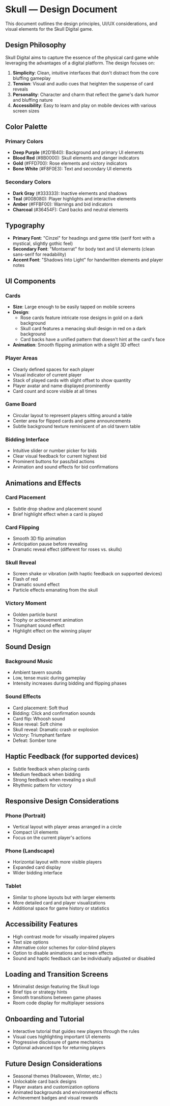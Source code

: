 # Skull — Design Document

This document outlines the design principles, UI/UX considerations, and visual
elements for the Skull Digital game.

## Design Philosophy

Skull Digital aims to capture the essence of the physical card game while
leveraging the advantages of a digital platform. The design focuses on:

1. **Simplicity**: Clean, intuitive interfaces that don't distract from the core
   bluffing gameplay
2. **Tension**: Visual and audio cues that heighten the suspense of card reveals
3. **Personality**: Character and charm that reflect the game's dark humor and
   bluffing nature
4. **Accessibility**: Easy to learn and play on mobile devices with various
   screen sizes

## Color Palette

### Primary Colors

- **Deep Purple** (#2D1B40): Background and primary UI elements
- **Blood Red** (#8B0000): Skull elements and danger indicators
- **Gold** (#FFD700): Rose elements and victory indicators
- **Bone White** (#F8F0E3): Text and secondary UI elements

### Secondary Colors

- **Dark Gray** (#333333): Inactive elements and shadows
- **Teal** (#008080): Player highlights and interactive elements
- **Amber** (#FFBF00): Warnings and bid indicators
- **Charcoal** (#36454F): Card backs and neutral elements

## Typography

- **Primary Font**: "Cinzel" for headings and game title (serif font with a
  mystical, slightly gothic feel)
- **Secondary Font**: "Montserrat" for body text and UI elements (clean
  sans-serif for readability)
- **Accent Font**: "Shadows Into Light" for handwritten elements and player
  notes

## UI Components

### Cards

- **Size**: Large enough to be easily tapped on mobile screens
- **Design**:
  - Rose cards feature intricate rose designs in gold on a dark background
  - Skull card features a menacing skull design in red on a dark background
  - Card backs have a unified pattern that doesn't hint at the card's face
- **Animation**: Smooth flipping animation with a slight 3D effect

### Player Areas

- Clearly defined spaces for each player
- Visual indicator of current player
- Stack of played cards with slight offset to show quantity
- Player avatar and name displayed prominently
- Card count and score visible at all times

### Game Board

- Circular layout to represent players sitting around a table
- Center area for flipped cards and game announcements
- Subtle background texture reminiscent of an old tavern table

### Bidding Interface

- Intuitive slider or number picker for bids
- Clear visual feedback for current highest bid
- Prominent buttons for pass/bid actions
- Animation and sound effects for bid confirmations

## Animations and Effects

### Card Placement

- Subtle drop shadow and placement sound
- Brief highlight effect when a card is played

### Card Flipping

- Smooth 3D flip animation
- Anticipation pause before revealing
- Dramatic reveal effect (different for roses vs. skulls)

### Skull Reveal

- Screen shake or vibration (with haptic feedback on supported devices)
- Flash of red
- Dramatic sound effect
- Particle effects emanating from the skull

### Victory Moment

- Golden particle burst
- Trophy or achievement animation
- Triumphant sound effect
- Highlight effect on the winning player

## Sound Design

### Background Music

- Ambient tavern sounds
- Low, tense music during gameplay
- Intensity increases during bidding and flipping phases

### Sound Effects

- Card placement: Soft thud
- Bidding: Click and confirmation sounds
- Card flip: Whoosh sound
- Rose reveal: Soft chime
- Skull reveal: Dramatic crash or explosion
- Victory: Triumphant fanfare
- Defeat: Somber tone

## Haptic Feedback (for supported devices)

- Subtle feedback when placing cards
- Medium feedback when bidding
- Strong feedback when revealing a skull
- Rhythmic pattern for victory

## Responsive Design Considerations

### Phone (Portrait)

- Vertical layout with player areas arranged in a circle
- Compact UI elements
- Focus on the current player's actions

### Phone (Landscape)

- Horizontal layout with more visible players
- Expanded card display
- Wider bidding interface

### Tablet

- Similar to phone layouts but with larger elements
- More detailed card and player visualizations
- Additional space for game history or statistics

## Accessibility Features

- High contrast mode for visually impaired players
- Text size options
- Alternative color schemes for color-blind players
- Option to disable animations and screen effects
- Sound and haptic feedback can be individually adjusted or disabled

## Loading and Transition Screens

- Minimalist design featuring the Skull logo
- Brief tips or strategy hints
- Smooth transitions between game phases
- Room code display for multiplayer sessions

## Onboarding and Tutorial

- Interactive tutorial that guides new players through the rules
- Visual cues highlighting important UI elements
- Progressive disclosure of game mechanics
- Optional advanced tips for returning players

## Future Design Considerations

- Seasonal themes (Halloween, Winter, etc.)
- Unlockable card back designs
- Player avatars and customization options
- Animated backgrounds and environmental effects
- Achievement badges and visual rewards

